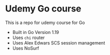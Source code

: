 # Udemy Go course

This is a repo for udemy course for Go

- Built in Go Version 1.19
- Uses `chi` router
- Uses Alex Edwars SCS session management
- Uses NoSurf